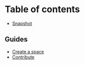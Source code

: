 # Table of contents

* [Snapshot](README.md)

## Guides

* [Create a space](guides/create-a-space.md)
* [Contribute](guides/contribute.md)

